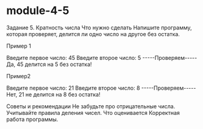 # module-4-5

Задание 5. Кратность числа
Что нужно сделать
Напишите программу, которая проверяет, делится ли одно число на другое без остатка.

Пример 1

Введите первое число: 45 
Введите второе число: 5 
-----Проверяем----- 
Да, 45 делится на 5 без остатка!

Пример2

Введите первое число: 21 
Введите второе число: 8 
-----Проверяем----- 
Нет, 21 не делится на 8 без остатка!

Советы и рекомендации
Не забудьте про отрицательные числа.
Учитывайте правила деления чисел.
Что оценивается
Корректная работа программы.

